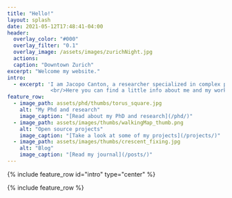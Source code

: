 ```yaml
---
title: "Hello!"
layout: splash
date: 2021-05-12T17:48:41-04:00
header:
  overlay_color: "#000"
  overlay_filter: "0.1"
  overlay_image: /assets/images/zurichNight.jpg
  actions:
  caption: "Downtown Zurich"
excerpt: "Welcome my website."
intro: 
  - excerpt: 'I am Jacopo Canton, a researcher specialized in complex physics simulations.
              <br/>Here you can find a little info about me and my work.'
feature_row:
  - image_path: assets/phd/thumbs/torus_square.jpg
    alt: "My Phd and research"
    image_caption: "[Read about my PhD and research](/phd/)"
  - image_path: assets/images/thumbs/walkingMap_thumb.png
    alt: "Open source projects"
    image_caption: "[Take a look at some of my projects](/projects/)"
  - image_path: assets/images/thumbs/crescent_fixing.jpg
    alt: "Blog"
    image_caption: "[Read my journal](/posts/)"
---
```


{% include feature_row id="intro" type="center" %}

{% include feature_row %}
